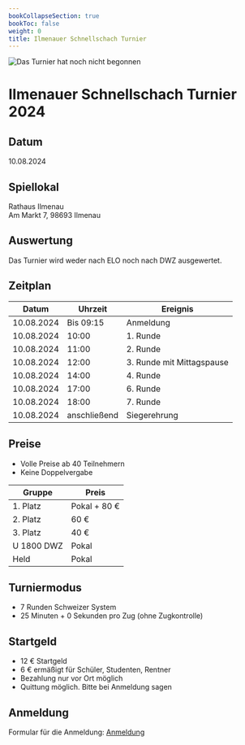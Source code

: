 ```yaml
---
bookCollapseSection: true
bookToc: false
weight: 0
title: Ilmenauer Schnellschach Turnier
---
```

![Das Turnier hat noch nicht begonnen](https://via.placeholder.com/1500x100/0000FF/FFFFFF?text=Das+Turnier+hat+noch+nicht+begonnen)


# Ilmenauer Schnellschach Turnier 2024


## Datum
10.08.2024

## Spiellokal
Rathaus Ilmenau  
Am Markt 7, 98693 Ilmenau

## Auswertung
Das Turnier wird weder nach ELO noch nach DWZ ausgewertet.

## Zeitplan
| Datum       | Uhrzeit    | Ereignis                     |
|-------------|------------|------------------------------|
| 10.08.2024  | Bis 09:15  | Anmeldung                    |
| 10.08.2024  | 10:00      | 1. Runde                     |
| 10.08.2024  | 11:00      | 2. Runde                     |
| 10.08.2024  | 12:00      | 3. Runde mit Mittagspause    |
| 10.08.2024  | 14:00      | 4. Runde                     |
| 10.08.2024  | 17:00      | 6. Runde                     |
| 10.08.2024  | 18:00      | 7. Runde                     |
| 10.08.2024  | anschließend | Siegerehrung                |

## Preise
- Volle Preise ab 40 Teilnehmern
- Keine Doppelvergabe

| Gruppe       | Preis           |
|--------------|------------------|
| 1. Platz     | Pokal + 80 €     |
| 2. Platz     | 60 €             |
| 3. Platz     | 40 €             |
| U 1800 DWZ   | Pokal            |
| Held         | Pokal            |

## Turniermodus
- 7 Runden Schweizer System
- 25 Minuten + 0 Sekunden pro Zug (ohne Zugkontrolle)

## Startgeld
- 12 € Startgeld
- 6 € ermäßigt für Schüler, Studenten, Rentner
- Bezahlung nur vor Ort möglich
- Quittung möglich. Bitte bei Anmeldung sagen

## Anmeldung
Formular für die Anmeldung: [Anmeldung](https://forms.gle/ZLjpR8TB2WYDJSvK9)
